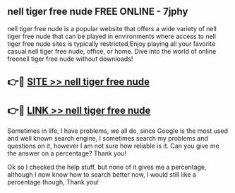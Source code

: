 ## nell tiger free nude FREE ONLINE - 7jphy

nell tiger free nude is a popular website that offers a wide variety of nell tiger free nude that can be played in environments where access to nell tiger free nude sites is typically restricted,Enjoy playing all your favorite casual nell tiger free nude, office, or home. Dive into the world of online freenell tiger free nude without downloads!

## 👉🔴 [SITE >> nell tiger free nude](http://news.freeplayer.one?title=nell_tiger_free_nude&ref=FRRE)

## 👉🔴 [LINK >> nell tiger free nude](http://news.freeplayer.one?title=nell_tiger_free_nude&ref=FREE)

Sometimes in life, I have problems, we all do, since Google is the most used and well known search engine, I sometimes search my problems and questions on it, however I am not sure how reliable is it. Can you give me the answer on a percentage? Thank you!

Ok so I checked the help stuff, but none of it gives me a percentage, although I now know how to search better now, I would still like a percentage though, Thank you!